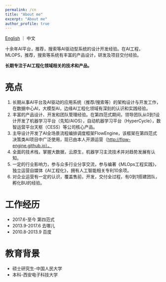 ```yaml
---
permalink: /cn
title: "About me"
excerpt: "About me"
author_profile: true
---
```

[English](/) ｜ 中文

十余年AI平台，推荐，搜索等AI驱动型系统的设计开发经验。在AI工程，MLOPS，推荐，搜索等系统有丰富的产品设计，研发及项目交付经验。

**长期专注于AI工程化领域相关的技术和产品。**

亮点
======

1.	长期从事AI平台及AI驱动的应用系统（推荐/搜索等）的架构设计与开发工作，在数据中心AI，大模型AI，边缘AI工程化领域有深刻的认识和实践经验。
2.	丰富的产品设计、开发和团队管理经验。在第四范式期间，领导团队从0到1设计开发了机器学习平台（先知/AIOS），自动机器学习平台（HyperCycle），数智运营平台天枢（CESS）等公司核心产品。
3.	主导设计开发了AI全场景流程编排调度框架FlowEngine，该框架在第四范式决策类AI项目中广泛使用，现已由本人开源运营（http://flow-engine.github.io）。
4.	全面的技术栈，掌握大数据，云原生，机器学习主流技术并对趋势发展有认知。
5.	一定的行业影响力，参与众多行业分享交流，参与编著《MLOps工程实践》，独立运营自媒体《AI工程化》，拥有人工智能相关专利10余项。
6.	对企业运营有一定的认识，覆盖售前，开发，交付全过程，有0到1搭建团队，孵化BU的经验。

工作经历
======
* 2017.6-至今 第四范式
* 2013.9-2017.6 去哪儿
* 2010.8-2013.9 百度

教育背景
======
* 硕士研究生-中国人民大学
* 本科-西安电子科技大学



